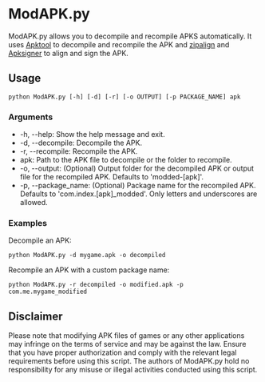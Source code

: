 # ModAPK.py

ModAPK.py allows you to decompile and recompile APKS automatically. It uses [Apktool](https://ibotpeaches.github.io/Apktool/) to decompile and recompile the APK and [zipalign](https://developer.android.com/studio/command-line/zipalign) and [Apksigner](https://developer.android.com/studio/command-line/apksigner) to align and sign the APK.

## Usage

`python ModAPK.py [-h] [-d] [-r] [-o OUTPUT] [-p PACKAGE_NAME] apk`

### Arguments
- -h, --help: Show the help message and exit.
- -d, --decompile: Decompile the APK.
- -r, --recompile: Recompile the APK.
- apk: Path to the APK file to decompile or the folder to recompile.
- -o, --output: (Optional) Output folder for the decompiled APK or output file for the recompiled APK. Defaults to 'modded-[apk]'.
- -p, --package_name: (Optional) Package name for the recompiled APK. Defaults to 'com.index.[apk]_modded'. Only letters and underscores are allowed.

### Examples

Decompile an APK:

`python ModAPK.py -d mygame.apk -o decompiled`

Recompile an APK with a custom package name:

`python ModAPK.py -r decompiled -o modified.apk -p com.me.mygame_modified`

## Disclaimer

Please note that modifying APK files of games or any other applications may infringe on the terms of service and may be against the law. Ensure that you have proper authorization and comply with the relevant legal requirements before using this script. The authors of ModAPK.py hold no responsibility for any misuse or illegal activities conducted using this script.
